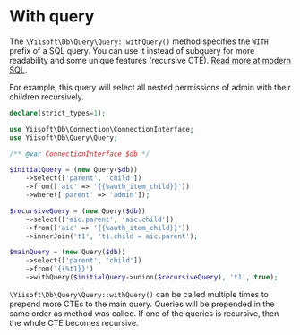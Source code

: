 # With query

The `\Yiisoft\Db\Query\Query::withQuery()` method specifies the `WITH` prefix of a SQL query.
You can use it instead of subquery for more readability and some unique features (recursive CTE).
[Read more at modern SQL](https://modern-sql.com/).

For example, this query will select all nested permissions of admin with their children recursively.

```php
declare(strict_types=1);

use Yiisoft\Db\Connection\ConnectionInterface;
use Yiisoft\Db\Query\Query;

/** @var ConnectionInterface $db */

$initialQuery = (new Query($db))
    ->select(['parent', 'child'])
    ->from(['aic' => '{{%auth_item_child}}'])
    ->where(['parent' => 'admin']);

$recursiveQuery = (new Query($db))
    ->select(['aic.parent', 'aic.child'])
    ->from(['aic' => '{{%auth_item_child}}'])
    ->innerJoin('t1', 't1.child = aic.parent');

$mainQuery = (new Query($db))
    ->select(['parent', 'child'])
    ->from('{{%t1}}')
    ->withQuery($initialQuery->union($recursiveQuery), 't1', true);
```

`\Yiisoft\Db\Query\Query::withQuery()` can be called multiple times to prepend more CTEs to the main query.
Queries will be prepended in the same order as method was called.
If one of the queries is recursive, then the whole CTE becomes recursive.
